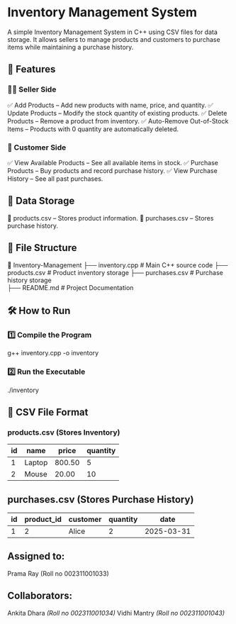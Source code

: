 # Inventory Management System
 A simple Inventory Management System in C++ using CSV files for data storage. 
 It allows sellers to manage products and customers to purchase items while maintaining a purchase history.

 ## 📌 Features
### 👨‍💼 Seller Side
✅ Add Products – Add new products with name, price, and quantity. 
✅ Update Products – Modify the stock quantity of existing products. 
✅ Delete Products – Remove a product from inventory. 
✅ Auto-Remove Out-of-Stock Items – Products with 0 quantity are automatically deleted. 

### 🛒 Customer Side
✅ View Available Products – See all available items in stock. 
✅ Purchase Products – Buy products and record purchase history. 
✅ View Purchase History – See all past purchases. 

## 📂 Data Storage
🔹 products.csv – Stores product information. 
🔹 purchases.csv – Stores purchase history. 

## 📜 File Structure
📂 Inventory-Management
 ├── inventory.cpp        # Main C++ source code 
 ├── products.csv         # Product inventory storage 
 ├── purchases.csv        # Purchase history storage  
 ├── README.md            # Project Documentation

## 🛠️ How to Run
### 1️⃣ Compile the Program
g++ inventory.cpp -o inventory
### 2️⃣ Run the Executable
./inventory

## 📂 CSV File Format
### products.csv (Stores Inventory)
| id	| name	| price |	quantity |
|-----|-------|-------|----------|
| 1 |	Laptop	| 800.50	| 5 |
| 2 |	Mouse	 | 20.00 | 10 |
## purchases.csv (Stores Purchase History)
| id	| product_id	| customer	| quantity	| date |
|-----|-------------|-----------|-----------|------|
| 1 |	2	| Alice |	2	 | 2025-03-31 |

## Assigned to: 
Prama Ray (Roll no 002311001033)

## Collaborators:
Ankita Dhara _(Roll no 002311001034)_ 
Vidhi Mantry _(Roll no 002311001043)_
